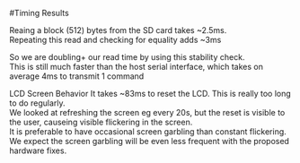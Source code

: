 
#Timing Results

Reaing a block (512) bytes from the SD card takes ~2.5ms.    
Repeating this read and checking for equality adds ~3ms  

So we are doubling+ our read time by using this stability check.   
This is still much faster than the host serial interface, which takes on average 4ms to transmit 1 command


LCD Screen Behavior
It takes ~83ms to reset the LCD.  This is really too long to do regularly.  
We looked at refreshing the screen eg every 20s, but the reset is visible to the user, causeing visible flickering in the screen.  
It is preferable to have occasional screen garbling than constant flickering.  
We expect the screen garbling will be even less frequent with the proposed hardware fixes.  
